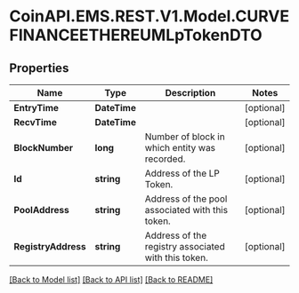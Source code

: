 
# CoinAPI.EMS.REST.V1.Model.CURVEFINANCEETHEREUMLpTokenDTO

## Properties

Name | Type | Description | Notes
------------ | ------------- | ------------- | -------------
**EntryTime** | **DateTime** |  | [optional] 
**RecvTime** | **DateTime** |  | [optional] 
**BlockNumber** | **long** | Number of block in which entity was recorded. | [optional] 
**Id** | **string** | Address of the LP Token. | [optional] 
**PoolAddress** | **string** | Address of the pool associated with this token. | [optional] 
**RegistryAddress** | **string** | Address of the registry associated with this token. | [optional] 

[[Back to Model list]](../README.md#documentation-for-models)
[[Back to API list]](../README.md#documentation-for-api-endpoints)
[[Back to README]](../README.md)

